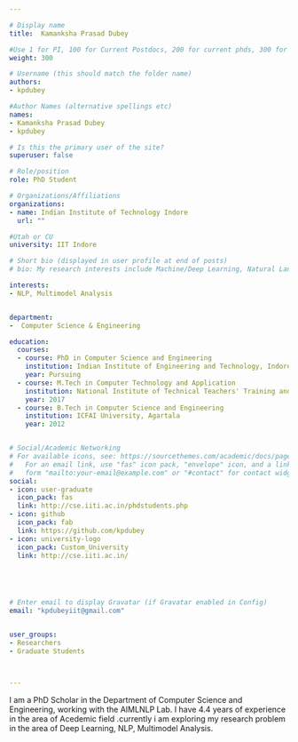 ```yaml
---

# Display name
title:	Kamanksha Prasad Dubey

#Use 1 for PI, 100 for Current Postdocs, 200 for current phds, 300 for current masters, 400 for current undergrads, 800 for alum postdocs, 810 for alum phds, 820 for alum masters, and 830 for alum undergrads, 900 for tools, 1000 for projects
weight:	300

# Username (this should match the folder name)
authors:
- kpdubey

#Author Names (alternative spellings etc)
names:
- Kamanksha Prasad Dubey
- kpdubey

# Is this the primary user of the site?
superuser: false

# Role/position
role: PhD Student

# Organizations/Affiliations
organizations:
- name: Indian Institute of Technology Indore
  url: ""

#Utah or CU
university: IIT Indore

# Short bio (displayed in user profile at end of posts)
# bio: My research interests include Machine/Deep Learning, Natural Language Processing.

interests:
- NLP, Multimodel Analysis


department:
-  Computer Science & Engineering

education:
  courses:
  - course: PhD in Computer Science and Engineering
    institution: Indian Institute of Engineering and Technology, Indore
    year: Pursuing
  - course: M.Tech in Computer Technology and Application
    institution: National Institute of Technical Teachers' Training and Research Bhopal 
    year: 2017
  - course: B.Tech in Computer Science and Engineering
    institution: ICFAI University, Agartala 
    year: 2012


# Social/Academic Networking
# For available icons, see: https://sourcethemes.com/academic/docs/page-builder/#icons
#   For an email link, use "fas" icon pack, "envelope" icon, and a link in the
#   form "mailto:your-email@example.com" or "#contact" for contact widget.
social:
- icon: user-graduate
  icon_pack: fas
  link: http://cse.iiti.ac.in/phdstudents.php
- icon: github
  icon_pack: fab
  link: https://github.com/kpdubey
- icon: university-logo
  icon_pack: Custom_University
  link: http://cse.iiti.ac.in/





# Enter email to display Gravatar (if Gravatar enabled in Config)
email: "kpdubeyiit@gmail.com"


user_groups:
- Researchers
- Graduate Students



---
```


I am a PhD Scholar in the Department of Computer Science and Engineering, working with the AIMLNLP Lab. I have 4.4 years of experience in the area of Acedemic field .currently i am exploring my research problem in the area of Deep Learning, NLP, Multimodel Analysis.
